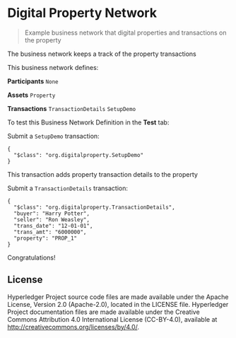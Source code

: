 # Digital Property Network

> Example business network that digital properties and transactions on the property

The business network keeps a track of the property transactions

This business network defines:

**Participants**
`None`

**Assets**
`Property`

**Transactions**
`TransactionDetails` `SetupDemo`

To test this Business Network Definition in the **Test** tab:

Submit a `SetupDemo` transaction:

```
{
  "$class": "org.digitalproperty.SetupDemo"
}
```

This transaction adds property transaction details to the property

Submit a `TransactionDetails` transaction:

```
{
  "$class": "org.digitalproperty.TransactionDetails",
  "buyer": "Harry Potter",
  "seller": "Ron Weasley",
  "trans_date": "12-01-01",
  "trans_amt": "6000000",
  "property": "PROP_1"
}
```

Congratulations!

## License <a name="license"></a>
Hyperledger Project source code files are made available under the Apache License, Version 2.0 (Apache-2.0), located in the LICENSE file. Hyperledger Project documentation files are made available under the Creative Commons Attribution 4.0 International License (CC-BY-4.0), available at http://creativecommons.org/licenses/by/4.0/.
